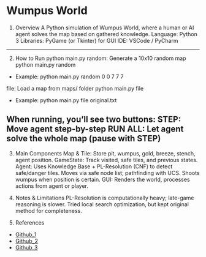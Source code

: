 # Wumpus World
1. Overview
A Python simulation of Wumpus World, where a human or AI agent solves the map based on gathered knowledge.
Language: Python 3
Libraries: PyGame (or Tkinter) for GUI
IDE: VSCode / PyCharm
-------------------------------------

2. How to Run
python main.py <mode> <arguments>
random: Generate a 10x10 random map
python main.py random <row> <col> <pits> <wumpus> <gold>

- Example:
python main.py random 0 0 7 7 7

file: Load a map from maps/ folder
python main.py file <filename>
- Example:
python main.py file original.txt

When running, you’ll see two buttons:
STEP: Move agent step-by-step
RUN ALL: Let agent solve the whole map (pause with STEP)
-------------------------------------

3. Main Components
Map & Tile: Store pit, wumpus, gold, breeze, stench, agent position.
GameState: Track visited, safe tiles, and previous states.
Agent: Uses Knowledge Base + PL-Resolution (CNF) to detect safe/danger tiles.
Moves via safe node list; pathfinding with UCS.
Shoots wumpus when position is certain.
GUI: Renders the world, processes actions from agent or player.

4. Notes & Limitations
PL-Resolution is computationally heavy; late-game reasoning is slower.
Tried local search optimization, but kept original method for completeness.

5. References
- [Github_1](https://github.com/malea/hunt-the-wumpus)
- [Github_2](https://github.com/khamkarajinkya/Agent-for-wumpus-world)
- [Github_3](https://github.com/bsmorton/Wumpus-World-Python)